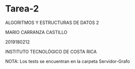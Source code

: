 # Tarea-2

ALGORITMOS Y ESTRUCTURAS DE DATOS 2

MARIO CARRANZA CASTILLO

2019180212

INSTITUTO TECNOLÓGICO DE COSTA RICA


NOTA:
Los tests se encuentran en la carpeta Servidor-Grafo

